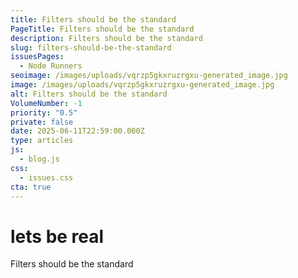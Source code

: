 ```yaml
---
title: Filters should be the standard
PageTitle: Filters should be the standard
description: Filters should be the standard
slug: filters-should-be-the-standard
issuesPages:
  - Node Runners
seoimage: /images/uploads/vqrzp5gkxruzrgxu-generated_image.jpg
image: /images/uploads/vqrzp5gkxruzrgxu-generated_image.jpg
alt: Filters should be the standard
VolumeNumber: -1
priority: "0.5"
private: false
date: 2025-06-11T22:59:00.000Z
type: articles
js:
  - blog.js
css:
  - issues.css
cta: true
---
```

# lets be real

Filters should be the standard
